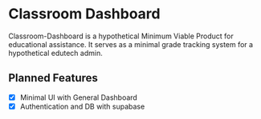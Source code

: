 # Classroom Dashboard

Classroom-Dashboard is a hypothetical Minimum Viable Product for educational assistance. It serves as a minimal grade tracking system for a hypothetical edutech admin.

## Planned Features

- [x] Minimal UI with General Dashboard
- [x] Authentication and DB with supabase
